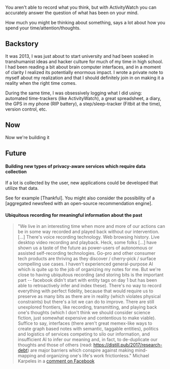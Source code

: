 <!-- You aren't able to record what you think, but you can approximate by asking: What could be on your mind? -->

You aren't able to record what you think, but with ActivityWatch you can accurately answer the question of what has been on your mind.

How much you might be thinking about something, says a lot about how you spend your time/attention/thoughts.


## Backstory

It was 2013, I was just about to start university and had been soaked in transhumanist ideas and hacker culture for much of my time in high school. I had been reading a bit about brain computer interfaces, and in a moment of clarity I realized its potentially enormous impact. I wrote a private note to myself about my realization and that I should definitely join in on making it a reality when the right time comes.

During the same time, I was obsessively logging what I did using: automated time-trackers (like ActivityWatch), a great spreadsheet, a diary, the GPS in my phone (RIP battery), a step/sleep-tracker (Fitbit at the time), version control, etc.

## Now

Now we're building it


## Future

#### Building new types of privacy-aware services which require data collection

If a lot is collected by the user, new applications could be developed that utilize that data.

See for example [Thankful]. You might also consider the possibility of a [aggregated newsfeed with an open-source recommendation engine].

#### Ubiquitous recording for meaningful information about the past

> "We live in an interesting time when more and more of our actions can be in some way recorded and played back without our intervention. \[...] There's voice recording technology. Web browsing history. Live desktop video recording and playback. Heck, some folks \[...] have shown us a taste of the future as power-users of autonomous or assisted self-recording technologies. Go-pro and other consumer tech products are thriving as they discover / cherry-pick / surface compelling use cases. I haven't experienced general-purpose AI which is quite up to the job of organizing my notes for me. But we're close to having ubiquitous recording (and storing bits is the important part -- facebook didn't start with entity tags on day 1 but has been able to retroactively infer and index these). There's no way to record everything with perfect fidelity, because that would require us to preserve as many bits as there are in reality (which violates physical constraints) but there's a lot we can do to improve. There are still unexplored frontiers, like recording, transmitting, and playing back one's thoughts (which I don't think we should consider science fiction, just somewhat expensive and contentious to make viable). Suffice to say, interfaces (there aren't great memex-like ways to create graph based notes with semantic, taggable entities), politics and logistics of services competing to silo our information, and insufficient AI to infer our meaning and, in fact, to de-duplicate our thoughts and those of others (read: https://distill.pub/2017/research-debt) are major barriers which conspire against making mind-mapping and organizing one's life's work frictionless."
> Michael Karpeles in a [comment on Facebook](https://www.facebook.com/michael.karpeles/posts/10103225650726950?comment_id=10103225680237810&comment_tracking=%7B%22tn%22%3A%22R1%22%7D)



